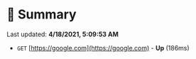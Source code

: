 # 📖 Summary
Last updated: **4/18/2021, 5:09:53 AM**

- `GET` [https://google.com](https://google.com) - **Up** (186ms)
